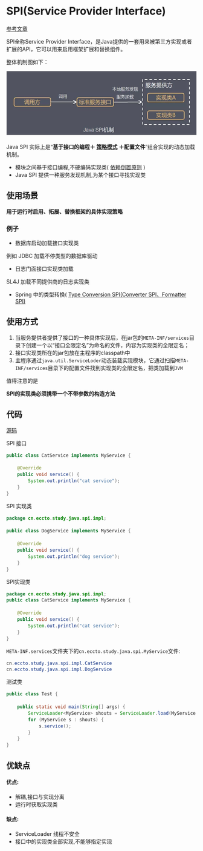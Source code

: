 # SPI(Service Provider Interface)

[参考文章](https://www.jianshu.com/p/46b42f7f593c)

SPI全称Service Provider Interface，是Java提供的一套用来被第三方实现或者扩展的API，它可以用来启用框架扩展和替换组件。

整体机制图如下：

![image-20191103204413473](assets/image-20191103204413473.png)

Java SPI 实际上是“**基于接口的编程＋ [策略模式](../../01-design-patterns/04-behavioral-patterns/09-strategy-pattern.md) ＋配置文件**”组合实现的动态加载机制。

- 模块之间基于接口编程,不硬编码实现类( [依赖倒置原则](../../01-design-patterns/01-design-principles/04-dependence-inversion-principle.md) )
- Java SPI 提供一种服务发现机制,为某个接口寻找实现类

## 使用场景

**用于运行时启用、拓展、替换框架的具体实现策略**

### 例子

- 数据库启动加载接口实现类

例如 JDBC 加载不停类型的数据库驱动

- 日志门面接口实现类加载

SL4J 加载不同提供商的日志实现类

- Spring 中的类型转换( [Type Conversion SPI(Converter SPI、Formatter SPI)](../../02-spring-framework-documentation/02-core/03-validation-data-binding-type-conversion/04-spring-type-conversion.md) 

## 使用方式

1. 当服务提供者提供了接口的一种具体实现后，在jar包的`META-INF/services`目录下创建一个以“接口全限定名”为命名的文件，内容为实现类的全限定名；
2. 接口实现类所在的jar包放在主程序的classpath中
3. 主程序通过`java.util.ServiceLoder`动态装载实现模块，它通过扫描`META-INF/services`目录下的配置文件找到实现类的全限定名，把类加载到`JVM`

值得注意的是

**SPI的实现类必须携带一个不带参数的构造方法**

## 代码 

 [源码](../../00-code/04-java/src/main/java/cn/eccto/study/java) 

SPI 接口

```java
public class CatService implements MyService {

    @Override
    public void service() {
        System.out.println("cat service");
    }
}
```

SPI 实现类

```java
package cn.eccto.study.java.spi.impl;

public class DogService implements MyService {

    @Override
    public void service() {
        System.out.println("dog service");
    }
}
```

SPI实现类

```java
package cn.eccto.study.java.spi.impl;
public class CatService implements MyService {

    @Override
    public void service() {
        System.out.println("cat service");
    }
}
```

`META-INF.services`文件夹下的`cn.eccto.study.java.spi.MyService`文件:

```java
cn.eccto.study.java.spi.impl.CatService
cn.eccto.study.java.spi.impl.DogService
```

测试类

```java
public class Test {

    public static void main(String[] args) {
        ServiceLoader<MyService> shouts = ServiceLoader.load(MyService.class);
        for (MyService s : shouts) {
            s.service();
        }
    }
}
```

## 优缺点

#### 优点:

- 解耦,接口与实现分离
- 运行时获取实现类

#### 缺点:

- ServiceLoader 线程不安全
- 接口中的实现类全部实现,不能够指定实现